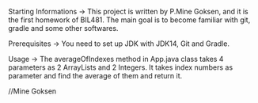 Starting Informations
 ->  This project is written by  P.Mine Goksen, and it is the first homework of BIL481. The main goal is to become familiar with git, gradle and some other softwares.

Prerequisites
 ->  You need to set up JDK with JDK14, Git and Gradle.

Usage 
->  The averageOfIndexes method in App.java class takes 4 parameters as 2 ArrayLists and 2 Integers. It takes index numbers as parameter and find the average of them and return it.


//Mine Goksen